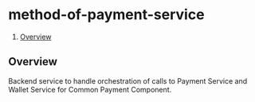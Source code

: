 # method-of-payment-service

[TOC levels=4 numbered]:# "#### Table of Contents"

1. [Overview](#overview)

## Overview
Backend service to handle orchestration of calls to Payment Service and Wallet Service for Common Payment Component.
